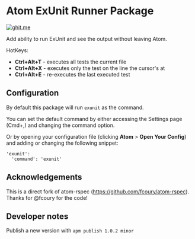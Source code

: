 # Atom ExUnit Runner Package

[![ghit.me](https://ghit.me/badge.svg?repo=axelson/atom-exunit)](https://ghit.me/repo/axelson/atom-exunit)

Add ability to run ExUnit and see the output without leaving Atom.

HotKeys:

- __Ctrl+Alt+T__ - executes all tests the current file
- __Ctrl+Alt+X__ - executes only the test on the line the cursor's at
- __Ctrl+Alt+E__ - re-executes the last executed test

<!-- TODO: Add screenshot -->
<!-- ![Screenshot](http://cl.ly/image/2G2B3M2g3l3k/stats_collector_spec.rb%20-%20-Users-fcoury-Projects-crm_bliss.png) -->

## Configuration

By default this package will run `exunit` as the command.

You can set the default command by either accessing the Settings page (Cmd+,)
and changing the command option.

<!-- TODO: Add screenshot -->
<!-- ![Configuration Screenshot](http://f.cl.ly/items/2k1C0E0e1l2Z3m1l3e1R/Settings%20-%20-Users-fcoury-Projects-crm_bliss.jpg) -->

Or by opening your configuration file (clicking __Atom__ > __Open Your Config__)
and adding or changing the following snippet:

    'exunit':
      'command': 'exunit'

## Acknowledgements

This is a direct fork of atom-rspec (https://github.com/fcoury/atom-rspec). Thanks for @fcoury for the code!

## Developer notes

Publish a new version with `apm publish 1.0.2 minor`
